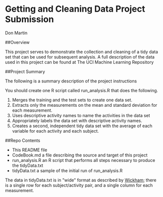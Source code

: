 # Getting and Cleaning Data Project Submission

Don Martin 


##Overview

This project serves to demonstrate the collection and cleaning of a tidy data set that can be used for subsequent analysis. A full description of the data used in this project can be found at The UCI Machine Learning Repository

##Project Summary

The following is a summary description of the project instructions

You should create one R script called run_analysis.R that does the following. 
1. Merges the training and the test sets to create one data set. 
2. Extracts only the measurements on the mean and standard deviation for each measurement. 
3. Uses descriptive activity names to name the activities in the data set 
4. Appropriately labels the data set with descriptive activity names. 
5. Creates a second, independent tidy data set with the average of each variable for each activity and each subject.


##Repo Contents

- This README file
- CodeBook.md a file describing the source and target of this project
- run_analysis.R an R script that performs all steps necessary to produce the tidyData.txt
- tidyData.txt a sample of the initial run of run_analysis.R


The data in tidyData.txt is in "wide" format as described by [Wickham](http://vita.had.co.nz/papers/tidy-data.pdf); there is a single row for each subject/activity pair, and a single column for each measurement.
